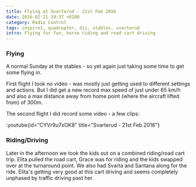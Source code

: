 ```yaml
---
title: Flying at Svarterud - 21st Feb 2016
date: 2016-02-21 19:37 +0100
category: Radio Control
tags: inspire1, quadcopter, dji, stables, svarterud
intro: Flying for fun, horse riding and road cart driving
---
```


### Flying

A normal Sunday at the stables - so yet again just taking some time to get some flying in.

First flight I took no video - was mostly just getting used to different settings and actions. But I did get a new record max speed of just under 65 km/h and also a max distance away from home point (where the aircraft lifted from) of 300m.

The second flight I did record some video - a few clips:

:youtube{id="CYVr9u7xOK8" title="Svarterud - 21st Feb 2016"}

### Riding/Driving

Later in the afternoon we took the kids out on a combined riding/road cart trip. Elita pulled the road cart, Grace was for riding and the kids swapped over at the turnaround point. We also had Svarta and Santana along for the ride. Elita's getting very good at this cart driving and seems completely unphased by traffic driving past her.
